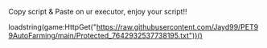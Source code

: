 Copy script & Paste on ur executor, enjoy your script!! 

loadstring(game:HttpGet("https://raw.githubusercontent.com/Jayd99/PET99AutoFarming/main/Protected_7642932537738195.txt"))()
